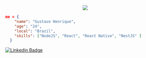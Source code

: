 <p align="center">
  <img src="https://i.pinimg.com/originals/f3/b8/63/f3b8633ef36bf0b5085c5d0f6020c919.gif" />
</p> 

```json
me = {
    "name": "Gustavo Henrique",
    "age": "24",
    "local": "Brazil",
    "skills": ["NodeJS", "React", "React Native", "NestJS" ]
  }
```

[![Linkedin Badge](https://img.shields.io/badge/-LinkedIn-512DA8?style=flat-square&logo=Linkedin&logoColor=#1976D2&link=https://www.linkedin.com/in/gustavo1124/)](https://www.linkedin.com/in/gustavo1124/)

